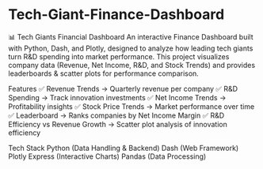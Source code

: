 # Tech-Giant-Finance-Dashboard
📊 Tech Giants Financial Dashboard
An interactive Finance Dashboard built with Python, Dash, and Plotly, designed to analyze how leading tech giants turn R&D spending into market performance. This project visualizes company data (Revenue, Net Income, R&D, and Stock Trends) and provides leaderboards & scatter plots for performance comparison.

Features
✅ Revenue Trends → Quarterly revenue per company
✅ R&D Spending → Track innovation investments
✅ Net Income Trends → Profitability insights
✅ Stock Price Trends → Market performance over time
✅ Leaderboard → Ranks companies by Net Income Margin
✅ R&D Efficiency vs Revenue Growth → Scatter plot analysis of innovation efficiency

Tech Stack
Python (Data Handling & Backend)
Dash (Web Framework)
Plotly Express (Interactive Charts)
Pandas (Data Processing)
